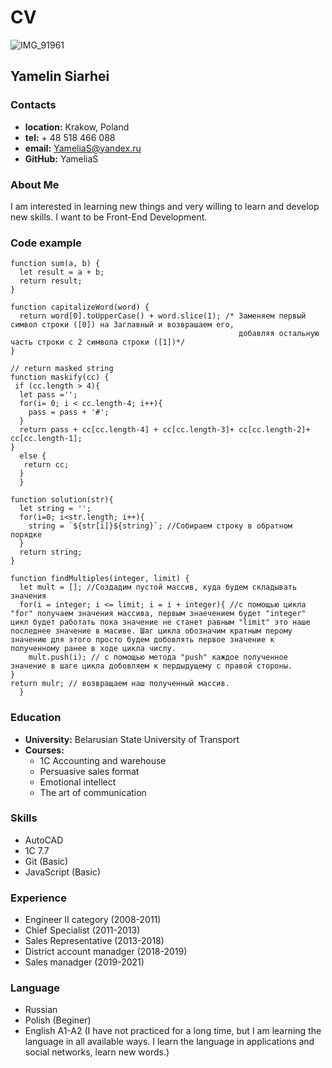 # CV
![IMG_91961](https://user-images.githubusercontent.com/107304964/188667818-f54c61a8-2caa-4f85-8003-669ac922231a.jpg)

## Yamelin Siarhei
### Contacts
- **location:** Krakow, Poland
- **tel:** + 48 518 466 088
- **email:** YameliaS@yandex.ru
- **GitHub:** YameliaS

### About Me
I am interested in learning new things and very willing to learn and develop new skills. I want to be Front-End Development.

### Code example
```
function sum(a, b) {
  let result = a + b;
  return result;
}
```
```
function capitalizeWord(word) {
  return word[0].toUpperCase() + word.slice(1); /* Заменяем первый символ строки ([0]) на Заглавный и возврашаем его, 
                                                   добавляя остальную часть строки с 2 символа строки ([1])*/
}
```
```
// return masked string
function maskify(cc) {
 if (cc.length > 4){
  let pass ='';
  for(i= 0; i < cc.length-4; i++){
    pass = pass + '#';
  }
  return pass + cc[cc.length-4] + cc[cc.length-3]+ cc[cc.length-2]+ cc[cc.length-1];
}
  else {
   return cc;
  }
  }
```
```
function solution(str){
  let string = '';
  for(i=0; i<str.length; i++){
    string = `${str[i]}${string}`; //Собираем строку в обратном порядке
  }
  return string;
}
```
```
function findMultiples(integer, limit) {
  let mult = []; //Создадим пустой массив, куда будем складывать значения
  for(i = integer; i <= limit; i = i + integer){ //с помощью цикла "for" получаем значения массива, первым знаечением будет "integer" цикл будет работать пока значение не станет равным "limit" это наше последнее значение в масиве. Шаг цикла обозначим кратным перому значению для этого просто будем добовлять первое значение к полученному ранее в ходе цикла числу. 
    mult.push(i); // с помощью метода "push" каждое полученное значение в шаге цикла добовляем к пердыдущему с правой стороны.
}
return mulr; // возвращаем наш полученный массив.
  }
```

### Education
- **University:** Belarusian State University of Transport
- **Courses:**
    - 1C Accounting and warehouse
    - Persuasive sales format
    - Emotional intellect
    - The art of communication

### Skills
- AutoCAD
- 1C 7.7
- Git (Basic)
- JavaScript (Basic)

### Experience
- Engineer II category (2008-2011)
- Chief Specialist (2011-2013)
- Sales Representative (2013-2018)
- District account manadger (2018-2019)
- Sales manadger (2019-2021)

### Language
- Russian 
- Polish (Beginer)
- English A1-A2 (I have not practiced for a long time, but I am learning the language in all available ways. I learn the language in applications and social networks, learn new words.)
